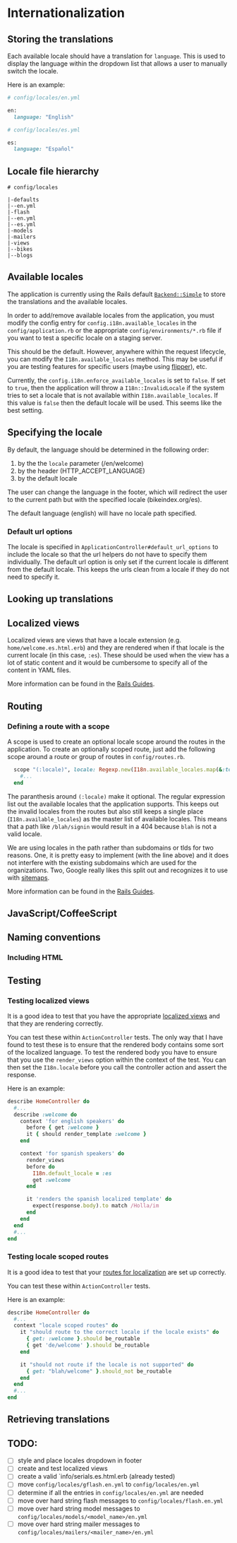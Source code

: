 # Internationalization

## Storing the translations

Each available locale should have a translation for `language`. This is used to display the language within the dropdown list that allows a user to manually switch the locale.

Here is an example:

```rb
# config/locales/en.yml

en:
  language: "English"
```

```rb
# config/locales/es.yml

es:
  language: "Español"
```

## Locale file hierarchy

```
# config/locales

|-defaults
|--en.yml
|-flash
|--en.yml
|--es.yml
|-models
|-mailers
|-views
|--bikes
|--blogs
```

## Available locales

The application is currently using the Rails default [`Backend::Simple`](https://github.com/svenfuchs/i18n/blob/master/lib/i18n/backend/simple.rb) to store the translations and the 
available locales.

In order to add/remove available locales from the application, you must modify the config entry for `config.i18n.available_locales` in the `config/application.rb` or the appropriate `config/environments/*.rb` file if
you want to test a specific locale on a staging server.

This should be the default. However, anywhere within the request lifecycle, you can modify the `I18n.available_locales` method. This may be useful if you are testing features for specific users (maybe using [flipper](https://github.com/jnunemaker/flipper)), etc.

Currently, the `config.i18n.enforce_available_locales` is set to `false`. If set to `true`, then the application will throw a `I18n::InvalidLocale` if the system tries to set a locale that is not available within `I18n.available_locales`. If this value is `false` then the default locale will be used. This seems like the best setting.

## Specifying the locale

By default, the language should be determined in the following order:

1. by the the `locale` parameter (/en/welcome)
1. by the header (HTTP_ACCEPT_LANGUAGE)
1. by the default locale

The user can change the language in the footer, which will redirect the user to the current path but with the specified locale (bikeindex.org/es).

The default language (english) will have no locale path specified.

### Default url options

The locale is specified in `ApplicationController#default_url_options` to include the locale so that the url helpers do not have to specify them individually. The default url option is only set if the current locale is different from the default locale. This keeps the urls clean from a locale if they do not need to specify it.

## Looking up translations

## Localized views

Localized views are views that have a locale extension (e.g. `home/welcome.es.html.erb`) and they are rendered when if that locale is the current locale (in this case, `:es`).
These should be used when the view has a lot of static content and it would be cumbersome to specify all of the content in YAML files.

More information can be found in the [Rails Guides](http://guides.rubyonrails.org/i18n.html#localized-views).

## Routing

### Defining a route with a scope

A scope is used to create an optional locale scope around the routes in the application. To create an optionally scoped route, just add the following scope around a route or group of routes in `config/routes.rb`.

```rb
  scope "(:locale)", locale: Regexp.new(I18n.available_locales.map(&:to_s).join("|")) do
    #...
  end
```

The paranthesis around `(:locale)` make it optional. The regular expression list out the available locales that the application supports. This keeps out the invalid locales from the routes but also still keeps
a single place (`I18n.available_locales`) as the master list of available locales. This means that a path like `/blah/signin` would result in a 404 because `blah` is not a valid locale.

We are using locales in the path rather than subdomains or tlds for two reasons. One, it is pretty easy to implement (with the line above) and it does not interfere with the existing subdomains which are used 
for the organizations. Two, Google really likes this split out and recognizes it to use with [sitemaps](https://support.google.com/webmasters/answer/189077?hl=en).

More information can be found in the [Rails Guides](http://guides.rubyonrails.org/i18n.html#setting-the-locale-from-the-url-params).

## JavaScript/CoffeeScript

## Naming conventions

### Including HTML

## Testing

### Testing localized views

It is a good idea to test that you have the appropriate [localized views](#localized-views) and that they are rendering correctly.

You can test these within `ActionController` tests. The only way that I have found to test these is to ensure that the rendered body contains some sort of the localized language. To test the rendered body you have to ensure that you use the `render_views` option within the context of the test. You can then set the `I18n.locale` before you call the controller action and assert the response.

Here is an example:

```rb
describe HomeController do
  #...
  describe :welcome do
    context 'for english speakers' do
      before { get :welcome }
      it { should render_template :welcome }
    end

    context 'for spanish speakers' do
      render_views
      before do
        I18n.default_locale = :es
        get :welcome
      end

      it 'renders the spanish localized template' do
        expect(response.body).to match /Holla/im
      end
    end
  end
  #...
end
```

### Testing locale scoped routes

It is a good idea to test that your [routes for localization](#defining-a-route-with-a-scope) are set up correctly.

You can test these within `ActionController` tests.

Here is an example:

```rb
describe HomeController do
  #...
  context "locale scoped routes" do
    it "should route to the correct locale if the locale exists" do
      { get: :welcome }.should be_routable
      { get 'de/welcome' }.should be_routable
    end

    it "should not route if the locale is not supported" do
      { get: "blah/welcome" }.should_not be_routable
    end
  end
  #...
end
```

## Retrieving translations

TODO:
------

- [ ] style and place locales dropdown in footer
- [ ] create and test localized views
- [ ] create a valid `info/serials.es.html.erb (already tested)
- [ ] move `config/locales/gflash.en.yml` to `config/locales/en.yml`
- [ ] determine if all the entries in `config/locales/en.yml` are needed
- [ ] move over hard string flash messages to `config/locales/flash.en.yml`
- [ ] move over hard string model messages to `config/locales/models/<model_name>/en.yml`
- [ ] move over hard string mailer messages to `config/locales/mailers/<mailer_name>/en.yml`
